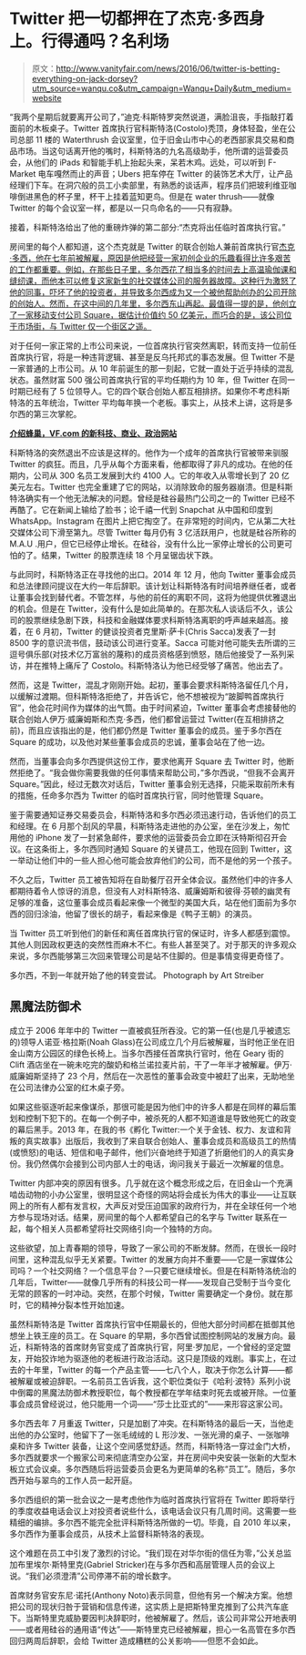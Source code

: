 # Twitter 把一切都押在了杰克·多西身上。行得通吗？名利场

> 原文：<http://www.vanityfair.com/news/2016/06/twitter-is-betting-everything-on-jack-dorsey?utm_source=wanqu.co&utm_campaign=Wanqu+Daily&utm_medium=website>

“我两个星期后就要离开公司了，”迪克·科斯特罗突然说道，满脸沮丧，手指敲打着面前的木板桌子。Twitter 首席执行官科斯特洛(Costolo)秃顶，身体轻盈，坐在公司总部 11 楼的 Waterthrush 会议室里，位于旧金山市中心的老西部家具交易和商品市场。当这句话离开他的嘴时，科斯特洛的九名高级助手，他所谓的运营委员会，从他们的 iPads 和智能手机上抬起头来，呆若木鸡。远处，可以听到 F-Market 电车嘎然而止的声音；Ubers 把车停在 Twitter 的装饰艺术大厅，让产品经理们下车。在洞穴般的员工小卖部里，有熟悉的谈话声，程序员们把玻利维亚咖啡倒进黑色的杯子里，杯干上挂着蓝知更鸟。但是在 water thrush——就像 Twitter 的每个会议室一样，都是以一只鸟命名的——只有寂静。

接着，科斯特洛给出了他的重磅炸弹的第二部分:“杰克将出任临时首席执行官。”

房间里的每个人都知道，这个杰克就是 Twitter 的联合创始人兼前首席执行官[杰克·多西，他在七年前被解雇，原因是他把经营一家初创企业的乐趣看得比许多艰苦的工作都重要。例如，在那些日子里，多尔西花了相当多的时间去上高温瑜伽课和缝纫课，而他本可以修复这家新生的社交媒体公司的服务器故障。这种行为激怒了他的同事，吓坏了他的投资者，并导致多尔西成为又一个被他帮助创办的公司开除的创始人。然而，在这中间的几年里，多尔西东山再起。最值得一提的是，他创立了一家移动支付公司 Square，据估计价值约 50 亿美元，而巧合的是，该公司位于市场街，与 Twitter 仅一个街区之遥。](http://www.vanityfair.com/news/2011/04/jack-dorsey-201104)

对于任何一家正常的上市公司来说，一位首席执行官突然离职，转而支持一位前任首席执行官，将是一种违背逻辑、甚至是反乌托邦式的事态发展。但 Twitter 不是一家普通的上市公司。从 10 年前诞生的那一刻起，它就一直处于近乎持续的混乱状态。虽然财富 500 强公司首席执行官的平均任期约为 10 年，但 Twitter 在同一时期已经有了 5 位领导人。它的四个联合创始人都互相排挤。如果你不考虑科斯特洛的五年统治，Twitter 平均每年换一个老板。事实上，从技术上讲，这将是多尔西的第三次掌舵。

[**介绍蜂巢，VF.com 的新科技、商业、政治网站**](http://www.vanityfair.com/news)

科斯特洛的突然退出不应该是这样的。他作为一个成年的首席执行官被带来驯服 Twitter 的疯狂。而且，几乎从每个方面来看，他都取得了非凡的成功。在他的任期内，公司从 300 名员工发展到大约 4100 人。它的年收入从零增长到了 20 亿美元左右。Twitter 也完全重建了它的网站，以消除致命的服务器崩溃。但是科斯特洛确实有一个他无法解决的问题。曾经是硅谷最热门公司之一的 Twitter 已经不再酷了。它在新闻上输给了脸书；论千禧一代到 Snapchat 从中国和印度到 WhatsApp。Instagram 在图片上把它掏空了。在非常短的时间内，它从第二大社交媒体公司下滑至第九。尽管 Twitter 每月仍有 3 亿活跃用户，也就是硅谷所称的 M.A.U .用户，但它已经停止增长。在硅谷，没有什么比一家停止增长的公司更可怕的了。结果，Twitter 的股票连续 18 个月呈锯齿状下跌。

与此同时，科斯特洛正在寻找他的出口。2014 年 12 月，他向 Twitter 董事会成员和总法律顾问提议在大约一年后辞职。该计划让科斯特洛有时间培养继任者，或者让董事会找到替代者。不管怎样，与他的前任的离职不同，这将为他提供优雅退出的机会。但是在 Twitter，没有什么是如此简单的。在那次私人谈话后不久，该公司的股票继续急剧下跌，科技和金融媒体要求科斯特洛离职的呼声越来越高。接着，在 6 月初，Twitter 的健谈投资者克里斯·萨卡(Chris Sacca)发表了一封 8500 字的意识流书信，鼓动该公司进行变革。Sacca 可能对他可能失去所谓的三逗号俱乐部(对技术亿万富翁的蔑称)的成员资格感到愤怒，随后他接受了一系列采访，并在推特上痛斥了 Costolo。科斯特洛认为他已经受够了痛苦。他出去了。

然而，这是 Twitter，混乱才刚刚开始。起初，董事会要求科斯特洛留任几个月，以缓解过渡期。但科斯特洛拒绝了，并告诉它，他不想被视为“跛脚鸭首席执行官”，他会花时间作为媒体的出气筒。由于时间紧迫，Twitter 董事会考虑接替他的联合创始人伊万·威廉姆斯和杰克·多西，他们都曾运营过 Twitter(在互相排挤之前)，而且应该指出的是，他们都仍然是 Twitter 董事会的成员。鉴于多尔西在 Square 的成功，以及他对某些董事会成员的忠诚，董事会站在了他一边。

然而，当董事会向多尔西提供这份工作，要求他离开 Square 去 Twitter 时，他断然拒绝了。“我会做你需要我做的任何事情来帮助公司，”多尔西说，“但我不会离开 Square。”因此，经过无数次对话后，Twitter 董事会别无选择，只能采取前所未有的措施，任命多尔西为 Twitter 的临时首席执行官，同时他管理 Square。

鉴于需要通知证券交易委员会，科斯特洛和多尔西必须迅速行动，告诉他们的员工和经理。在 6 月那个刮风的早晨，科斯特洛走进他的办公室，坐在沙发上，匆忙用他的 iPhone 发了一封紧急邮件，要求他的运营委员会立即在沃特斯彻召开会议。在这条街上，多尔西同时通知 Square 的关键员工，他现在回到 Twitter，这一举动让他们中的一些人担心他可能会放弃他们的公司，而不是他的另一个孩子。

不久之后，Twitter 员工被告知将在自助餐厅召开全体会议。虽然他们中的许多人都期待着令人惊讶的消息，但没有人对科斯特洛、威廉姆斯和彼得·芬顿的幽灵有足够的准备，这位董事会成员看起来像一个微型的美国大兵，站在他们面前为多尔西的回归涂油，他留了很长的胡子，看起来像是《鸭子王朝》的演员。

当 Twitter 员工听到他们的新任和离任首席执行官的保证时，许多人都感到震惊。其他人则因政权更迭的突然性而麻木不仁。有些人甚至哭了。对于那天的许多观众来说，多尔西能够第三次回来管理公司是站不住脚的。但是事情变得更奇怪了。

 多尔西，不到一年就开始了他的转变尝试。 Photograph by Art Streiber

## 黑魔法防御术

成立于 2006 年年中的 Twitter 一直被疯狂所吞没。它的第一任(也是几乎被遗忘的)领导人诺亚·格拉斯(Noah Glass)在公司成立几个月后被解雇，当时他正坐在旧金山南方公园区的绿色长椅上。当多尔西接任首席执行官时，他在 Geary 街的 Clift 酒店坐在一碗未吃完的酸奶和格兰诺拉麦片前，干了一年半才被解雇。伊万·威廉姆斯坚持了 23 个月，然后在一次恶性的董事会政变中被赶了出来，无助地坐在公司法律办公室的红木桌子旁。

如果这些驱逐听起来像谋杀，那很可能是因为他们中的许多人都是在同样的幕后策划和控制下犯下的。在每一个例子中，被杀死的人都不知道谁是导致他死亡的政变的幕后黑手。2013 年，在我的书《孵化 Twitter:一个关于金钱、权力、友谊和背叛的真实故事》出版后，我收到了来自联合创始人、董事会成员和高级员工的热情(或愤怒)的电话、短信和电子邮件，他们兴奋地终于知道了折磨他们的人的真实身份。我仍然偶尔会接到公司内部人士的电话，询问我关于最近一次解雇的信息。

Twitter 内部冲突的原因有很多。几乎就在这个概念形成之后，在旧金山一个充满啮齿动物的小办公室里，很明显这个奇怪的网站将会成长为伟大的事业——让互联网上的所有人都有发言权，大声反对受压迫国家的政府行为，并在全球任何一个地方参与现场对话。结果，房间里的每个人都希望自己的名字与 Twitter 联系在一起，每个相关人员都希望将社交网络引向一个独特的方向。

这些欲望，加上青春期的领导，导致了一家公司的不断发酵。然而，在很长一段时间里，这种混乱似乎无关紧要。Twitter 的发展方向并不重要——它是一家媒体公司吗？一个社交网络？一个信息平台？—只要它继续增长。但是在科斯特洛统治的几年后，Twitter——就像几乎所有的科技公司一样——发现自己受制于当今变化无常的顾客的一时冲动。突然，在那个时候，Twitter 需要确定一个身份。就在那时，它的精神分裂本性开始加速。

虽然科斯特洛是 Twitter 首席执行官中任期最长的，但他大部分时间都在抵御其他想坐上铁王座的员工。在 Square 的早期，多尔西曾试图控制网站的发展方向。最近，科斯特洛的首席财务官变成了首席执行官，阿里·罗加尼，一个曾经的坚定盟友，开始狡诈地为驱逐他的老板进行政治活动。这只是顶级的戏剧。事实上，在过去的十年里，Twitter 的每一个产品主管——七八个人，取决于你怎么计算——都被解雇或被迫辞职。一名前员工告诉我，这个职位类似于《哈利·波特》系列小说中倒霉的黑魔法防御术教授职位，每个教授都在学年结束时死去或被开除。一位董事会成员曾经说过，他只能用一个词——“莎士比亚式的”——来形容这家公司。

多尔西去年 7 月重返 Twitter，只是加剧了冲突。在科斯特洛的最后一天，当他走出他的办公室时，他留下了一张毛绒绒的 L 形沙发、一张光滑的桌子、一张咖啡桌和许多 Twitter 装备，让这个空间感觉舒适。然而，科斯特洛一穿过金门大桥，多尔西就要求一个搬家公司来彻底清空办公室，并在房间中央安装一张新的大型木板立式会议桌。多尔西随后将运营委员会更名为更简单的名称“员工”。随后，多尔西开始与翠鸟的工作人员一起开庭。

多尔西组织的第一批会议之一是考虑他作为临时首席执行官将在 Twitter 即将举行的季度收益电话会议上对投资者说些什么，该电话会议只有几周时间。这需要一些精细的编排。多尔西不能完全批评科斯特洛所做的一切。毕竟，自 2010 年以来，多尔西作为董事会成员，从技术上监督科斯特洛的表现。

这个难题在员工中引发了激烈的讨论。“我们现在对华尔街的信任为零，”公关总监加布里埃尔·斯特里克(Gabriel Stricker)在与多尔西和高层管理人员的会议上说。“我们必须澄清”公司停滞不前的增长数字。

首席财务官安东尼·诺托(Anthony Noto)表示同意，但他有另一个解决方案。他想把公司的现状归咎于营销和信息传递，这实质上是把斯特里克推到了公共汽车底下。当斯特里克威胁要因判决辞职时，他被解雇了。然后，该公司非常公开地表明——或者用硅谷的通用语“传达”——斯特里克已经被解雇，担心一名高管在多尔西回归两周后辞职，会给 Twitter 造成糟糕的公关影响——但愿不会如此。